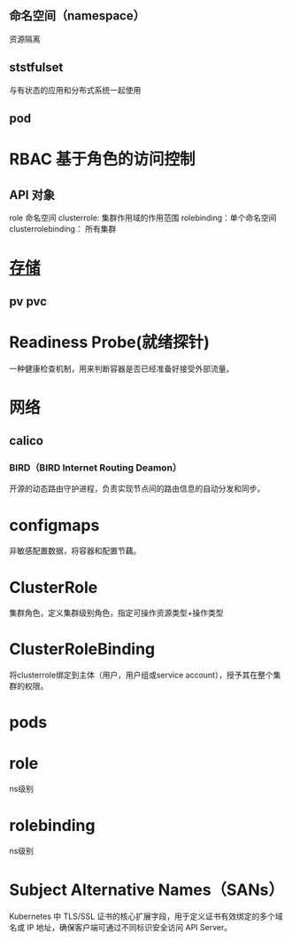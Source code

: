 ## 命名空间（namespace）
资源隔离
## ststfulset 
与有状态的应用和分布式系统一起使用
## pod
# RBAC 基于角色的访问控制
## API 对象
role 命名空间
clusterrole: 集群作用域的作用范围
rolebinding：单个命名空间
clusterrolebinding： 所有集群

# [存储]()
## pv pvc

# ​​Readiness Probe(就绪探针)
一种健康检查机制，用来判断容器是否已经准备好接受外部流量。
# 网络
## calico
### BIRD（BIRD Internet Routing Deamon）
开源的动态路由守护进程，负责实现节点间的路由信息的自动分发和同步。
# configmaps
非敏感配置数据，将容器和配置节藕。
# ClusterRole
集群角色，定义集群级别角色，指定可操作资源类型+操作类型
# ClusterRoleBinding
将clusterrole绑定到主体（用户，用户组或service account），授予其在整个集群的权限。
# pods
# role
ns级别
# rolebinding
ns级别
# Subject Alternative Names（SANs）
 Kubernetes 中 TLS/SSL 证书的核心扩展字段，用于​​定义证书有效绑定的多个域名或 IP 地址​​，确保客户端可通过不同标识安全访问 API Server。